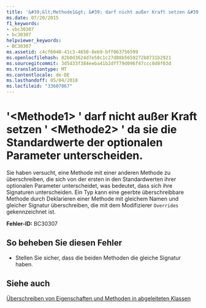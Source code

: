 ```yaml
---
title: '&#39;&lt;Methode1&gt; &#39; darf nicht außer Kraft setzen &#39; &lt;Methode2&gt; &#39; da sie die Standardwerte der optionalen Parameter unterscheiden.'
ms.date: 07/20/2015
f1_keywords:
- vbc30307
- bc30307
helpviewer_keywords:
- BC30307
ms.assetid: c4cf6040-41c3-4650-8eb9-bff063756599
ms.openlocfilehash: 82b0d3624d7e58c1c27d88b5659272b8731b2921
ms.sourcegitcommit: 3d5d33f384eeba41b2dff79d096f47ccc8d8f03d
ms.translationtype: MT
ms.contentlocale: de-DE
ms.lasthandoff: 05/04/2018
ms.locfileid: "33607867"
---
```

# <a name="39ltmethod1gt39-cannot-override-39ltmethod2gt39-because-they-differ-by-the-default-values-of-optional-parameters"></a>&#39;&lt;Methode1&gt; &#39; darf nicht außer Kraft setzen &#39; &lt;Methode2&gt; &#39; da sie die Standardwerte der optionalen Parameter unterscheiden.
Sie haben versucht, eine Methode mit einer anderen Methode zu überschreiben, die sich von der ersten in den Standardwerten ihrer optionalen Parameter unterscheidet, was bedeutet, dass sich ihre Signaturen unterscheiden. Ein Typ kann eine geerbte überschreibbare Methode durch Deklarieren einer Methode mit gleichem Namen und gleicher Signatur überschreiben, die mit dem Modifizierer `Overrides` gekennzeichnet ist.  
  
 **Fehler-ID:** BC30307  
  
## <a name="to-correct-this-error"></a>So beheben Sie diesen Fehler  
  
-   Stellen Sie sicher, dass die beiden Methoden die gleiche Signatur haben.  
  
## <a name="see-also"></a>Siehe auch  
 [Überschreiben von Eigenschaften und Methoden in abgeleiteten Klassen](~/docs/visual-basic/programming-guide/language-features/objects-and-classes/inheritance-basics.md#overriding-properties-and-methods-in-derived-classes)  
 
